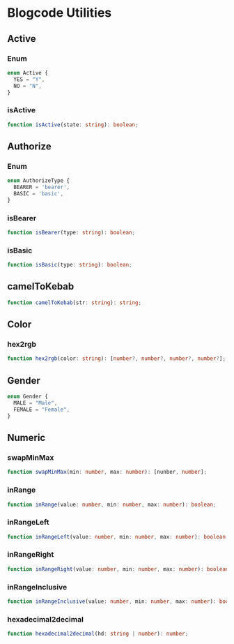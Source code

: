 # Blogcode Utilities

## Active

### Enum

```ts
enum Active {
  YES = "Y",
  NO = "N",
}
```

### isActive

```ts
function isActive(state: string): boolean;
```

## Authorize

### Enum

```ts
enum AuthorizeType {
  BEARER = 'bearer',
  BASIC = 'basic',
}
```

### isBearer

```ts
function isBearer(type: string): boolean;
```

### isBasic

```ts
function isBasic(type: string): boolean;
```

## camelToKebab

```ts
function camelToKebab(str: string): string;
```

## Color

### hex2rgb

```ts
function hex2rgb(color: string): [number?, number?, number?, number?];
```

## Gender

```ts
enum Gender {
  MALE = "Male",
  FEMALE = "Female",
}
```

## Numeric

### swapMinMax

```ts
function swapMinMax(min: number, max: number): [nunber, number];
```

### inRange

```ts
function inRange(value: number, min: number, max: number): boolean;
```

### inRangeLeft

```ts
function inRangeLeft(value: number, min: number, max: number): boolean;
```

### inRangeRight

```ts
function inRangeRight(value: number, min: number, max: number): boolean;
```

### inRangeInclusive

```ts
function inRangeInclusive(value: number, min: number, max: number): boolean;
```

### hexadecimal2decimal

```ts
function hexadecimal2decimal(hd: string | number): number;
```

